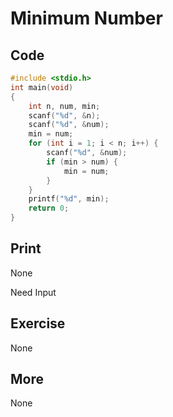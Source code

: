 # Minimum Number

## Code

```C
#include <stdio.h>
int main(void)
{
    int n, num, min;
    scanf("%d", &n);
    scanf("%d", &num);
    min = num;
    for (int i = 1; i < n; i++) {
        scanf("%d", &num);
        if (min > num) {
            min = num;
        }
    }
    printf("%d", min);
    return 0;
}
```

## Print

None

Need Input

## Exercise

None

## More

None


